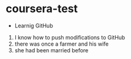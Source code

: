 # coursera-test

 - Learnig GitHub
 1. I know how to push modifications to GitHub
 2. there was once a farmer and his wife
 3. she had been married before
